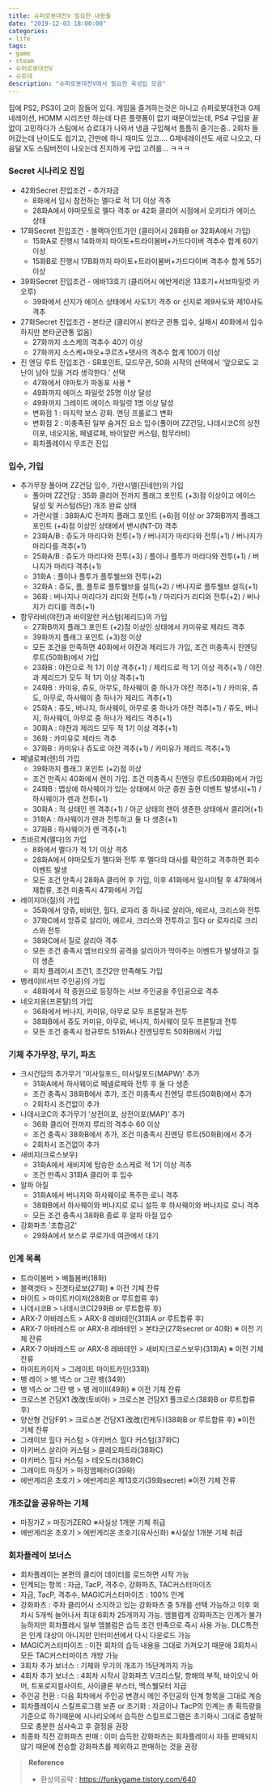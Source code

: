 ```yaml
---
title: 슈퍼로봇대전V 필요한 내용들
date: "2019-12-03 18:00:00"
categories:
- life
tags:
- game
- steam
- 슈퍼로봇대전V
- 슈로대
description: "슈퍼로봇대전V에서 필요한 육성팁 모음"
---
```


집에 PS2, PS3이 고이 잠들어 있다.
게임을 즐겨하는것은 아니고 슈퍼로봇대전과 G제네레이션, HOMM 시리즈만 하는데 다른 플랫폼이 없기 때문이었는데,
PS4 구입을 끝없이 고민하다가 스팀에서 슈로대가 나와서 냉큼 구입해서 틈틈히 즐기는중..
2회차 들어갔는데 난이도도 쉽기고, 간만에 하니 재미도 있고....
G제네레이션도 새로 나오고, 다음달 X도 스팀버전이 나오는데 진지하게 구입 고려를... ㅋㅋㅋ

### Secret 시나리오 진입
* 42화Secret 진입조건 - 추가자금
  * 8화에서 임시 참전하는 멜다로 적 1기 이상 격추
  * 28화A에서 야마모토로 멜다 격추 or 42화 클리어 시점에서 오키타가 에이스 상태
* 17화Secret 진입조건 - 블랙마인트가인 (클리어시 28화B or 32화A에서 가입)
  * 15화A로 진행시 14화까지 마이토+트라이봄버+가드다이버 격추수 합계 60기 이상
  * 15화B로 진행시 17B화까지 마이토+트라이봄버+가드다이버 격추수 합계 55기 이상
* 39화Secret 진입조건 - 에바13호기 (클리어시 에반게리온 13호기+서브파일럿 카오루)
  * 39화에서 신지가 에이스 상태에서 사도1기 격추 or 신지로 제9사도와 제10사도 격추
* 27화Secret 진입조건 - 본타군 (클리어시 본타군 관통 입수, 실패시 40화에서 입수하지만 본타군관통 없음)
  * 27화까지 소스케의 격추수 40기 이상
  * 27화까지 소스케+마오+쿠르츠+텟사의 격추수 합계 100기 이상
* 진 엔딩 루트 진입조건 - SR포인트, 모드무관, 50화 시작의 선택에서 '앞으로도 고난이 남아 있을 거라 생각한다.' 선택
  * 47화에서 야마토가 파동포 사용  * 
  * 49화까지 에이스 파일럿 25명 이상 달성
  * 49화까지 그레이트 에이스 파일럿 1명 이상 달성
  * 변화점 1 : 마지막 보스 강화. 엔딩 프롤로그 변화
  * 변화점 2 : 미충족된 일부 숨겨진 요소 입수(풀아머 ZZ건담, 나데시코C의 상전이포, 네오지옹, 페넬로페, 바이알란 커스텀, 함무라비)
  * 회차플레이시 무조건 진입

### 입수, 가입
* 추가무장 풀아머 ZZ건담 입수, 가란시엘(진네만)의 가입
  * 풀아머 ZZ건담 : 35화 클리어 전까지 플래그 포인트 (+3)점 이상이고 에이스 달성 및 커스텀(5단) 개조 완료 상태
  * 가란시엘 : 38화A/C 전까지 플래그 포인트 (+6)점 이상 or 37화B까지 플래그 포인트 (+4)점 이상인 상태에서 밴시(NT-D) 격추
  * 23화A/B : 쥬도가 마리다와 전투(+1) / 버나지가 마리다와 전투(+1) / 버나지가 마리다를 격추(+1)
  * 25화A/B : 쥬도가 마리다와 전투(+3) / 플이나 플투가 마리다와 전투(+1) / 버나지가 마리다 격추(+1)
  * 31화A : 플이나 플투가 플투웰브와 전투(+2)
  * 32화A : 쥬도, 플, 플투로 플투웰브를 설득(+2) / 버나지로 플투웰브 설득(+1)
  * 36화 : 버나지나 마리다가 리디와 전투(+1) / 마리다가 리디와 전투(+2) / 버나지가 리디를 격추(+1)
* 함무라비(야잔)과 바이알란 커스텀(제리드)의 가입
  * 27화B까지 플래그 포인트 (+2)점 이상인 상태에서 카미유로 제라드 격추
  * 39화까지 플래그 포인트 (+3)점 이상
  * 모든 조건을 만족하면 40화에서 야잔과 제리드가 가입, 조건 미충족시 진엔딩 루트(50화B)에서 가입
  * 23화B : 야잔으로 적 1기 이상 격추(+1) / 제리드로 적 1기 이상 격추(+1) / 야잔과 제리드가 모두 적 1기 이상 격추(+1)
  * 24화B : 카미유, 쥬도, 아무도, 하사웨이 중 하나가 야잔 격추(+1) / 카미유, 쥬도, 아무로, 하사웨이 중 하나가 제리드 격추(+1)
  * 25화A : 쥬도, 버나지, 하사웨이, 아무로 중 하나가 야잔 격추(+1) / 쥬도, 버나지, 하사웨이, 아무로 중 하나가 제리드 격추(+1)
  * 30화A : 야잔과 제리드 모두 적 1기 이상 격추(+1)
  * 36화 : 카미유로 제라드 격추
  * 37화B : 카미유나 쥬도로 야잔 격추(+1) / 카미유가 제리드 격추(+1)
* 페넬로페(렌)의 가입
  * 39화까지 플래그 포인트 (+2)점 이상
  * 조건 만족시 40화에서 렌이 가입. 조건 미충족시 진엔딩 루트(50화B)에서 가입
  * 24화B : 맵상에 하사웨이가 있는 상태에서 아군 증원 출현 이벤트 발생시(+1) / 하사웨이가 렌과 전투(+1)
  * 30화A : 적 상태인 렌 격추(+1) / 아군 상태의 렌이 생존한 상태에서 클리어(+1)
  * 31화A : 하사웨이가 렌과 전투하고 둘 다 생존(+1)
  * 37화B : 하사웨이가 렌 격추(+1)
* 츠바르케(멜다)의 가입
  * 8화에서 멜다가 적 1기 이상 격추
  * 28화A에서 야마모토가 멜다와 전투 후 멜다의 대사를 확인하고 격추하면 회수 이벤트 발생
  * 모든 조건 만족시 28화A 클리어 후 가입, 이후 41화에서 일시이탈 후 47화에서 재합류, 조건 미충족시 47화에서 가입
* 레이지아(질)의 가입
  * 35화에서 앙쥬, 비비안, 힐다, 로자리 중 하나로 살리아, 에르샤, 크리스와 전투
  * 37화C에서 앙쥬로 살리아, 에르샤, 크리스와 전투하고 힐다 or 로자리로 크리스와 전투
  * 38와C에서 질로 살리아 격추
  * 모든 조건 충족시 엠브리오의 공격을 살리아가 막아주는 이벤트가 발생하고 질이 생존
  * 회차 플레이시 조건1, 조건2만 만족해도 가입
* 뱅레이II(서브 주인공)의 가입
  * 48화에서 적 증원으로 등장하는 서브 주인공을 주인공으로 격추
* 네오지옹(프론탈)의 가입
  * 36화에서 버나지, 카미유, 아무로 모두 프론탈과 전투
  * 38화B에서 쥬도 카미유, 아무로, 버나지, 하사웨이 모두 프론탈과 전투
  * 모든 조건 충족시 정규루트 51화A나 진엔딩루트 50화B에서 가입

### 기체 추가무장, 무기, 파츠
* 크시건담의 추가무기 '미사일포드, 미사일포드(MAPW)' 추가
  * 31화A에서 하사웨이로 페넬로페와 전투 후 둘 다 생존
  * 조건 충족시 38화B에서 추가, 조건 미충족시 진엔딩 루트(50화B)에서 추가
  * 2회차시 조건없이 추가
* 나데시코C의 추가무기 '상전이포, 상전이포(MAP)' 추가
  * 36화 클리어 전까지 루리의 격추수 60 이상
  * 조건 충족시 38화B에서 추가, 조건 미충족시 진엔딩 루트(50화B)에서 추가
  * 2회차시 조건없이 추가
* 새비지(크로스보우)
  * 31화A에서 새비지에 탑승한 소스케로 적 1기 이상 격추
  * 조건 만족시 31화A 클리어 후 입수
* 알파 아질
  * 31화A에서 버나지와 하사웨이로 폭주한 로니 격추
  * 38화B에서 하사웨이와 버나지로 로니 설득 후 하사웨이와 버나지로 로니 격추
  * 모든 조건 충족시 38화B 종료 후 알파 아질 입수
* 강화파츠 '초합금Z'
  * 29화A에서 보스로 쿠로가네 여관에서 대기

### 인계 목록
* 트라이봄버 > 배틀봄버(18화)
* 블랙겟타 > 진겟타로보(27화) ※ 이전 기체 잔류
* 마이트 > 마이트카이저(28화B or 루트합류 후)
* 나데시코B > 나데시코C(29화B or 루트합류 후)
* ARX-7 아바레스트 > ARX-8 레바테인(31화A or 루트합류 후)
* ARX-7 아바레스트 or ARX-8 레바테인 > 본타군(27화secret or 40화) ※ 이전 기체 잔류
* ARX-7 아바레스트 or ARX-8 레바테인 > 새비지(크로스보우)(31화A) ※ 이전 기체 잔류
* 마이트카이저 > 그레이트 마이트카인(33화)
* 뱅 레이 > 뱅 넥스 or 그란 뱅(34화)
* 뱅 넥스 or 그란 뱅 > 뱅 레이II(49화) ※ 이전 기체 잔류
* 크로스본 건담X1 改改(토비아) > 크로스본 건담X1 풀크로스(38화B or 루트합류 후)
* 양산형 건담F91 > 크로스본 건담X1 改改(킨케두)(38화B or 루트합류 후) ※이전 기체 잔류
* 그레이브 힐다 커스텀 > 아키버스 힐다 커스텀(37화C)
* 아키버스 살리아 커스텀 > 클레오파트라(38화C)
* 아키버스 힐다 커스텀 > 테오도라(38화C)
* 그레이트 마징가 > 마징엠페러G(39화)
* 에반게리온 초호기 > 에반게리온 제13호기(39화secret) ※이전 기체 잔류

### 개조값을 공유하는 기체
* 마징가Z > 마징가ZERO ※사실상 1개분 기체 취급
* 에반게리온 초호기 > 에반게리온 초호기(유사신화) ※사실상 1개분 기체 취급

### 회차플레이 보너스
* 회차플레이는 본편의 클리어 데이터를 로드하면 시작 가능
* 인계되는 항목 : 자금, TacP, 격추수, 강화파츠, TAC커스터마이즈
* 자금, TacP, 격추수, MAGIC커스터마이즈 : 100% 인계
* 강화파츠 : 주차 클리어시 소지하고 있는 강화파츠 중 5개를 선택 가능하고 이후 회차시 5개씩 늘어나서 최대 6회차 25개까지 가능. 엠블럼계 강화파츠는 인계가 불가능하지만 회차플레시 일부 엠블럼은 습득 조건 만족으로 즉시 사용 가능. DLC특전은 인계 대상이 아니지만 인터미션에서 다시 다운로드 가능
* MAGIC커스터마이즈 : 이전 회차의 습득 내용을 그대로 가져오기 때문에 3회차시 모든 TAC커스터마이즈 개방 가능
* 3회차 추가 보너스 : 기체와 무기의 개조가 15단계까지 가능
* 4회차 추가 보너스 : 4회차 시작시 강화파츠 V크리스탈, 항해의 부적, 바이오닉 아머, 트포로지컬사이트, 사이클론 부스터, 맥스웰모터 지급
* 주인공 전환 : 다음 회차에서 주인공 변경시 메인 주인공의 인계 항목을 그대로 계승
* 회차플레이시 스킬프로그램 보존 or 초기화 : 자금이나 TacP의 인계는 총 획득량을 기준으로 하기때문에 시나리오에서 습득한 스킬프로그램은 초기화시 그대로 증발하므로 충분한 심사숙고 후 결정을 권장
* 최종화 직전 강화파츠 판매 : 이미 습득한 강화파츠는 회차플레이시 자동 판매되지 않기 때문에 전승할 강화파츠를 제외하고 판매하는 것을 권장

> **Reference**
> - 환상의공략 : https://funkygame.tistory.com/640